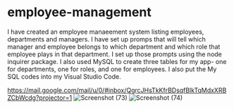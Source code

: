 # employee-management
I have created an employee manaeement system listing employees, departments and managers.  I have set up promps that will tell which manager and employee belongs to which department and which role that employee plays in that department.  I set up those prompts using the node inquirer package.  I also used MySQL to create three tables for my app- one for departments, one for roles, and one for employees.  I also put the My SQL codes into my Visual Studio Code.  

https://mail.google.com/mail/u/0/#inbox/QgrcJHsTkKfrBDsqfBlkTqMdxXRBZCbWcdg?projector=1
![Screenshot (73)](https://user-images.githubusercontent.com/70440198/106052613-c37d9100-60b7-11eb-98a3-e3f500bf4db6.png)
![Screenshot (74)](https://user-images.githubusercontent.com/70440198/106052758-f9227a00-60b7-11eb-9edb-d9aa6bbd8fce.png)

